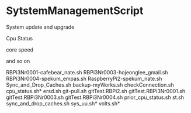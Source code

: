 # SytstemManagementScript

System update and upgrade

Cpu Status

core speed

and so on

RBPi3Nr0001-cafebear_nate.sh
RBPi3Nr0003-hojeonglee_gmail.sh
RBPi3Nr0004-spekum_empas.sh
RaspberryPi2-spekum_nate.sh
Sync_and_Drop_Caches.sh
backup-myWorks.sh
checkConnection.sh
cpu_status.sh*
ersd.sh
git-pull.sh
gitTest.RBPi2.sh
gitTest.RBPi3Nr0001.sh
gitTest.RBPi3Nr0003.sh
gitTest.RBPi3Nr0004.sh
prior_cpu_status.sh
st.sh
sync_and_drop_caches.sh
sys_uu.sh*
volts.sh*

